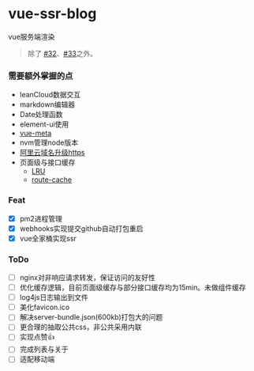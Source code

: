 # vue-ssr-blog
vue服务端渲染

> 除了 [#32](https://github.com/Jmingzi/blog/issues/32)、[#33](https://github.com/Jmingzi/blog/issues/33)之外。

### 需要额外掌握的点
- leanCloud数据交互
- markdown编辑器
- Date处理函数
- element-ui使用
- [vue-meta](https://github.com/declandewet/vue-meta)
- nvm管理node版本
- [阿里云域名升级https](https://blog.csdn.net/cslucifer/article/details/79077831)
- 页面级与接口缓存
  - [LRU](https://github.com/isaacs/node-lru-cache)
  - [route-cache](https://github.com/bradoyler/route-cache)
  
### Feat
- [X] pm2进程管理
- [X] webhooks实现提交github自动打包重启
- [X] vue全家桶实现ssr

### ToDo
- [ ] nginx对非响应请求转发，保证访问的友好性
- [ ] 优化缓存逻辑，目前页面级缓存与部分接口缓存均为15min。未做组件缓存
- [ ] log4js日志输出到文件
- [ ] 美化favicon.ico
- [ ] 解决server-bundle.json(600kb)打包大的问题
- [ ] 更合理的抽取公共css，非公共采用内联
- [ ] 实现点赞👍
- [ ] 完成列表与关于
- [ ] 适配移动端
